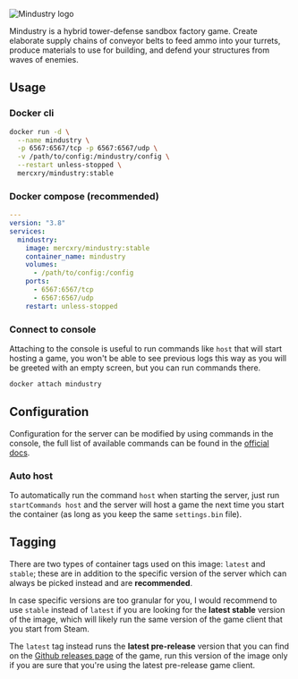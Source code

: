 ![Mindustry logo](https://raw.githubusercontent.com/mercxry/docker-mindustry/main/assets/mindustry-logo.png)

Mindustry is a hybrid tower-defense sandbox factory game. Create elaborate supply chains of conveyor belts to feed ammo into your turrets, produce materials to use for building, and defend your structures from waves of enemies.

## Usage

### Docker cli

```sh
docker run -d \
  --name mindustry \
  -p 6567:6567/tcp -p 6567:6567/udp \
  -v /path/to/config:/mindustry/config \
  --restart unless-stopped \
  mercxry/mindustry:stable
```

### Docker compose (recommended)

```yaml
---
version: "3.8"
services:
  mindustry:
    image: mercxry/mindustry:stable
    container_name: mindustry
    volumes:
      - /path/to/config:/config
    ports:
      - 6567:6567/tcp
      - 6567:6567/udp
    restart: unless-stopped
```

### Connect to console

Attaching to the console is useful to run commands like `host` that will start hosting a game, you won't be able to see previous logs this way as you will be greeted with an empty screen, but you can run commands there.

```sh
docker attach mindustry
```

## Configuration

Configuration for the server can be modified by using commands in the console, the full list of available commands can be found in the [official docs](https://mindustrygame.github.io/wiki/servers/#dedicated-server-configuration-options).

### Auto host

To automatically run the command `host` when starting the server, just run `startCommands host` and the server will host a game the next time you start the container (as long as you keep the same `settings.bin` file).

## Tagging

There are two types of container tags used on this image: `latest` and `stable`; these are in addition to the specific version of the server which can always be picked instead and are **recommended**.

In case specific versions are too granular for you, I would recommend to use `stable` instead of `latest` if you are looking for the **latest stable** version of the image, which will likely run the same version of the game client that you start from Steam.

The `latest` tag instead runs the **latest pre-release** version that you can find on the [Github releases page](https://github.com/Anuken/Mindustry/releases) of the game, run this version of the image only if you are sure that you're using the latest pre-release game client.
